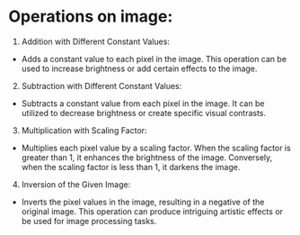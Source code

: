 # Operations on image:

1. Addition with Different Constant Values:

  * Adds a constant value to each pixel in the image. This operation can be used to increase brightness or add certain effects to the image.
2. Subtraction with Different Constant Values:

  * Subtracts a constant value from each pixel in the image. It can be utilized to decrease brightness or create specific visual contrasts.
3. Multiplication with Scaling Factor:

  * Multiplies each pixel value by a scaling factor. When the scaling factor is greater than 1, it enhances the brightness of the image. Conversely, when the scaling factor is less than 1, it darkens the image.
4. Inversion of the Given Image:

  * Inverts the pixel values in the image, resulting in a negative of the original image. This operation can produce intriguing artistic effects or be used for image processing tasks.
